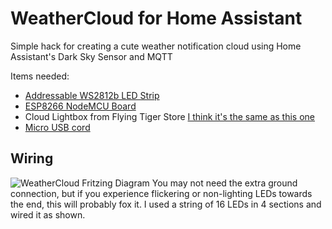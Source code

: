 # WeatherCloud for Home Assistant

Simple hack for creating a cute weather notification cloud using Home Assistant's Dark Sky Sensor and MQTT

Items needed:
- [Addressable WS2812b LED Strip](https://amzn.to/2pdQLTb)
- [ESP8266 NodeMCU Board](https://amzn.to/2OI6TXE)
- Cloud Lightbox from Flying Tiger Store [I think it's the same as this one](https://amzn.to/32q3dha)
- [Micro USB cord](https://amzn.to/32bolba)

## Wiring
![WeatherCloud Fritzing Diagram](https://github.com/sfgabe/OITProjects/blob/master/WeatherCloud/weathercloud.png?raw=true)
You may not need the extra ground connection, but if you experience flickering or non-lighting LEDs towards the end, this will probably fox it. I used a string of 16 LEDs in 4 sections and wired it as shown.
